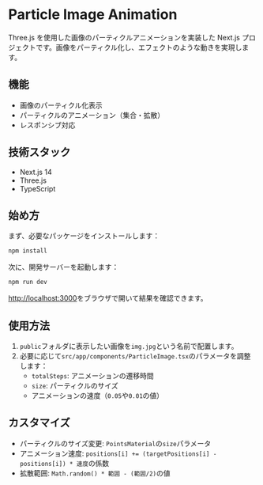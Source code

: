 # Particle Image Animation

Three.js を使用した画像のパーティクルアニメーションを実装した Next.js プロジェクトです。画像をパーティクル化し、エフェクトのような動きを実現します。

## 機能

- 画像のパーティクル化表示
- パーティクルのアニメーション（集合・拡散）
- レスポンシブ対応

## 技術スタック

- Next.js 14
- Three.js
- TypeScript

## 始め方

まず、必要なパッケージをインストールします：

```bash
npm install
```

次に、開発サーバーを起動します：

```bash
npm run dev
```

[http://localhost:3000](http://localhost:3000)をブラウザで開いて結果を確認できます。

## 使用方法

1. `public`フォルダに表示したい画像を`img.jpg`という名前で配置します。
2. 必要に応じて`src/app/components/ParticleImage.tsx`のパラメータを調整します：
   - `totalSteps`: アニメーションの遷移時間
   - `size`: パーティクルのサイズ
   - アニメーションの速度（`0.05`や`0.01`の値）

## カスタマイズ

- パーティクルのサイズ変更: `PointsMaterial`の`size`パラメータ
- アニメーション速度: `positions[i] += (targetPositions[i] - positions[i]) * 速度`の係数
- 拡散範囲: `Math.random() * 範囲 - (範囲/2)`の値
